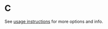 # C
See [usage instructions](https://github.com/jaakkopasanen/AutoEq#usage) for more options and info.